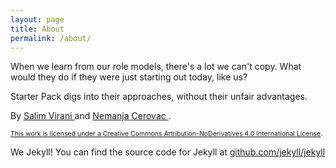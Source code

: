 ```yaml
---
layout: page
title: About
permalink: /about/
---
```


When we learn from our role models, there's a lot we can't copy. What would they do if they were just starting out today, like us?

Starter Pack digs into their approaches, without their unfair advantages.

By <a href="https://twitter.com/SaintSal">Salim Virani <i class="fa fa-twitter-square"></i></a> and <a href="https://twitter.com/ncerovac">Nemanja Cerovac <i class="fa fa-twitter-square"></i></a>.

<span style="font-size: 75%;"><a rel="license" href="http://creativecommons.org/licenses/by-nd/4.0/">This work is licensed under a </a><a rel="license" href="http://creativecommons.org/licenses/by-nd/4.0/">Creative Commons Attribution-NoDerivatives 4.0 International License</a>.</span>

We <i class="fa fa-heart"></i> Jekyll! You can find the source code for Jekyll at [github.com/jekyll/jekyll](https://github.com/jekyll/jekyll)
